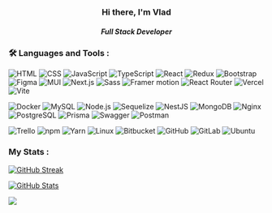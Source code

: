   <div id="header" align="center">
    <h3>Hi there, I'm Vlad</h3>
    <h5>Full Stack Developer</h5>
  </div>

### :hammer_and_wrench: Languages and Tools :

![HTML](https://img.shields.io/static/v1?label=&message=HTML&color=%23E34F26&style=for-the-badge&logo=HTML5&logoColor=white)
![CSS](https://img.shields.io/static/v1?label=&message=CSS&color=%231572B6&style=for-the-badge&logo=CSS3&logoColor=white)
![JavaScript](https://img.shields.io/static/v1?label=&message=JavaScript&color=gray&style=for-the-badge&logo=javascript&logoColor=%23F7DF1E)
![TypeScript](https://img.shields.io/static/v1?label=&message=TypeScript&color=%233178C6&style=for-the-badge&logo=TypeScript&logoColor=white)
![React](https://img.shields.io/static/v1?label=&message=React&color=gray&logo=React&style=for-the-badge&logoColor=%2361DAFB)
![Redux](https://img.shields.io/static/v1?label=&message=Redux&color=%23764ABC&logo=Redux&style=for-the-badge&logoColor=white)
![Bootstrap](https://img.shields.io/static/v1?label=&message=Bootstrap&color=%237952B3&style=for-the-badge&logo=bootstrap&logoColor=white)
![Figma](https://img.shields.io/static/v1?label=&message=Figma&color=%23F24E1E&style=for-the-badge&logo=figma&logoColor=white)
![MUI](https://img.shields.io/static/v1?label=&message=MUI&color=%23007FFF&style=for-the-badge&logo=MUI&logoColor=white)
![Next.js](https://img.shields.io/static/v1?label=&message=Next.js&color=black&style=for-the-badge&logo=Next.js&logoColor=white)
![Sass](https://img.shields.io/static/v1?label=&message=Sass&color=%23CC6699&style=for-the-badge&logo=Sass&logoColor=white)
![Framer motion](https://img.shields.io/static/v1?label=&message=Framer+motion&color=%230055FF&style=for-the-badge&logo=framer&logoColor=white)
![React Router](https://img.shields.io/static/v1?label=&message=React+Router&color=%23CA4245&style=for-the-badge&logo=reactrouter&logoColor=white)
![Vercel](https://img.shields.io/static/v1?label=&message=Vercel&color=%23000000&style=for-the-badge&logo=Vercel&logoColor=white)
![Vite](https://img.shields.io/static/v1?label=&message=Vite&color=%23646CFF&style=for-the-badge&logo=Vite&logoColor=white)

![Docker](https://img.shields.io/static/v1?label=&message=Docker&color=%232496ED&style=for-the-badge&logo=docker&logoColor=white)
![MySQL](https://img.shields.io/static/v1?label=&message=MySQL&color=%234479A1&style=for-the-badge&logo=MySQL&logoColor=white)
![Node.js](https://img.shields.io/static/v1?label=&message=Node.js&color=%23339933&style=for-the-badge&logo=node.js&logoColor=white)
![Sequelize](https://img.shields.io/static/v1?label=&message=Sequelize&color=%2352B0E7&style=for-the-badge&logo=sequelize&logoColor=white)
![NestJS](https://img.shields.io/static/v1?label=&message=NestJS&color=%23E0234E&style=for-the-badge&logo=NestJS&logoColor=white)
![MongoDB](https://img.shields.io/static/v1?label=&message=MongoDB&color=%2347A248&style=for-the-badge&logo=mongoDB&logoColor=white)
![Nginx](https://img.shields.io/static/v1?label=&message=Nginx&color=%23009639&style=for-the-badge&logo=Nginx&logoColor=white)
![PostgreSQL](https://img.shields.io/static/v1?label=&message=PostgreSQL&color=%234169E1&style=for-the-badge&logo=postgresql&logoColor=white)
![Prisma](https://img.shields.io/static/v1?label=&message=Prisma&color=%232D3748&style=for-the-badge&logo=Prisma&logoColor=white)
![Swagger](https://img.shields.io/static/v1?label=&message=Swagger&color=%2385EA2D&style=for-the-badge&logo=Swagger&logoColor=white)
![Postman](https://img.shields.io/static/v1?label=&message=Postman&color=%23FF6C37&style=for-the-badge&logo=postman&logoColor=white)

![Trello](https://img.shields.io/static/v1?label=&message=Trello&color=%230052CC&style=for-the-badge&logo=Trello&logoColor=white)
![npm](https://img.shields.io/static/v1?label=&message=npm&color=%23CB3837&style=for-the-badge&logo=npm&logoColor=white)
![Yarn](https://img.shields.io/static/v1?label=&message=Yarn&color=%232C8EBB&style=for-the-badge&logo=Yarn&logoColor=white)
![Linux](https://img.shields.io/static/v1?label=&message=Linux&color=%23FCC624&style=for-the-badge&logo=linux&logoColor=white)
![Bitbucket](https://img.shields.io/static/v1?label=&message=Bitbucket&color=%230052CC&style=for-the-badge&logo=bitbucket&logoColor=white)
![GitHub](https://img.shields.io/static/v1?label=&message=GitHub&color=%23181717&style=for-the-badge&logo=github&logoColor=white)
![GitLab](https://img.shields.io/static/v1?label=&message=GitLab&color=%23FC6D26&style=for-the-badge&logo=gitlab&logoColor=white)
![Ubuntu](https://img.shields.io/static/v1?label=&message=Ubuntu&color=%23E95420&style=for-the-badge&logo=ubuntu&logoColor=white)

### My Stats :

[![GitHub Streak](http://github-readme-streak-stats.herokuapp.com?user=Vladislav-Simonenko&theme=sunset-gradient&hide_border=true)](https://git.io/streak-stats)

[![GitHub Stats](https://github-readme-stats.vercel.app/api?username=Vladislav-Simonenko&title_color=ffffff&text_color=ffffff&icon_color=ffffff&bg_color=-145,1F214D,50366F,BF3475,EE6C45)](https://github.com/anuraghazra/github-readme-stats)

![](http://github-profile-summary-cards.vercel.app/api/cards/repos-per-language?username=Vladislav-Simonenko&theme=vision_friendly_dark)

<!--
**Vladislav-Simonenko/Vladislav-Simonenko** is a ✨ _special_ ✨ repository because its `README.md` (this file) appears on your GitHub profile.

Here are some ideas to get you started:

- 🔭 I’m currently working on ...
- 🌱 I’m currently learning ...
- 👯 I’m looking to collaborate on ...
- 🤔 I’m looking for help with ...
- 💬 Ask me about ...
- 📫 How to reach me: ...
- 😄 Pronouns: ...
- ⚡ Fun fact: ...
  -->
